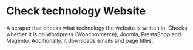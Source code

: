 # Check technology Website
A scraper that checks what technology the website is written in. Checks whether it is on Wordpress (Woocommerce), Joomla, PrestaShop and Magento. Additionally, it downloads emails and page titles.
